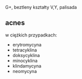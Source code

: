 G+, beztleny 
kształty V,Y, palisada
## acnes

w ciężkich przypadkach:
- erytromycyna
- tetracyklina
- doksycyklina
- minocyklina
- klindamycyna
- neomycyna
